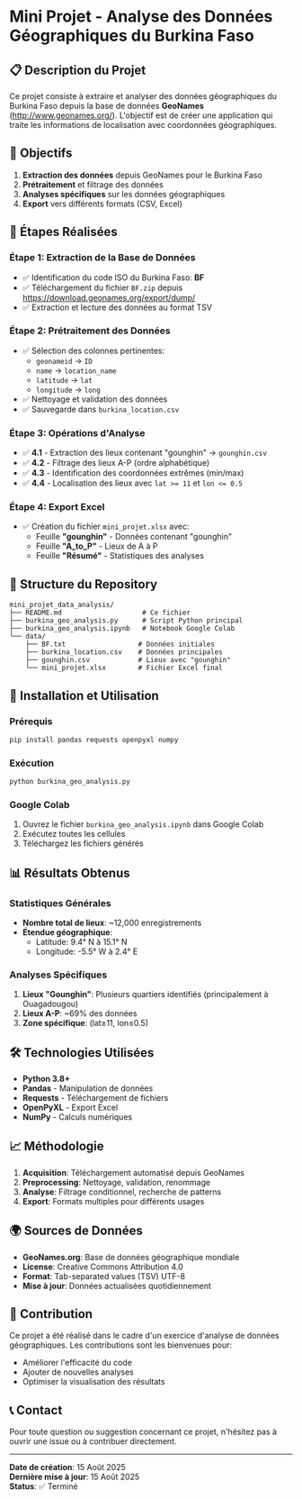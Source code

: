# Mini Projet - Analyse des Données Géographiques du Burkina Faso

## 📋 Description du Projet

Ce projet consiste à extraire et analyser des données géographiques du Burkina Faso depuis la base de données **GeoNames** (http://www.geonames.org/). L'objectif est de créer une application qui traite les informations de localisation avec coordonnées géographiques.

## 🎯 Objectifs

1. **Extraction des données** depuis GeoNames pour le Burkina Faso
2. **Prétraitement** et filtrage des données
3. **Analyses spécifiques** sur les données géographiques
4. **Export** vers différents formats (CSV, Excel)

## 🔧 Étapes Réalisées

### Étape 1: Extraction de la Base de Données
- ✅ Identification du code ISO du Burkina Faso: **BF**
- ✅ Téléchargement du fichier `BF.zip` depuis https://download.geonames.org/export/dump/
- ✅ Extraction et lecture des données au format TSV

### Étape 2: Prétraitement des Données
- ✅ Sélection des colonnes pertinentes:
  - `geonameid` → `ID`
  - `name` → `location_name` 
  - `latitude` → `lat`
  - `longitude` → `long`
- ✅ Nettoyage et validation des données
- ✅ Sauvegarde dans `burkina_location.csv`

### Étape 3: Opérations d'Analyse
- ✅ **4.1** - Extraction des lieux contenant "gounghin" → `gounghin.csv`
- ✅ **4.2** - Filtrage des lieux A-P (ordre alphabétique)
- ✅ **4.3** - Identification des coordonnées extrêmes (min/max)
- ✅ **4.4** - Localisation des lieux avec `lat >= 11` et `lon <= 0.5`

### Étape 4: Export Excel
- ✅ Création du fichier `mini_projet.xlsx` avec:
  - Feuille **"gounghin"** - Données contenant "gounghin"
  - Feuille **"A_to_P"** - Lieux de A à P
  - Feuille **"Résumé"** - Statistiques des analyses

## 📁 Structure du Repository

```
mini_projet_data_analysis/
├── README.md                    # Ce fichier
├── burkina_geo_analysis.py      # Script Python principal
├── burkina_geo_analysis.ipynb   # Notebook Google Colab
└── data/
    ├── BF.txt                  # Données initiales
    ├── burkina_location.csv    # Données principales
    ├── gounghin.csv            # Lieux avec "gounghin"
    └── mini_projet.xlsx        # Fichier Excel final
```

## 🚀 Installation et Utilisation

### Prérequis
```bash
pip install pandas requests openpyxl numpy
```

### Exécution
```bash
python burkina_geo_analysis.py
```

### Google Colab
1. Ouvrez le fichier `burkina_geo_analysis.ipynb` dans Google Colab
2. Exécutez toutes les cellules
3. Téléchargez les fichiers générés

## 📊 Résultats Obtenus

### Statistiques Générales
- **Nombre total de lieux**: ~12,000 enregistrements
- **Étendue géographique**:
  - Latitude: 9.4° N à 15.1° N
  - Longitude: -5.5° W à 2.4° E

### Analyses Spécifiques
1. **Lieux "Gounghin"**: Plusieurs quartiers identifiés (principalement à Ouagadougou)
2. **Lieux A-P**: ~69% des données
3. **Zone spécifique**: (lat≥11, lon≤0.5)

## 🛠️ Technologies Utilisées

- **Python 3.8+**
- **Pandas** - Manipulation de données
- **Requests** - Téléchargement de fichiers
- **OpenPyXL** - Export Excel
- **NumPy** - Calculs numériques

## 📈 Méthodologie

1. **Acquisition**: Téléchargement automatisé depuis GeoNames
2. **Preprocessing**: Nettoyage, validation, renommage
3. **Analyse**: Filtrage conditionnel, recherche de patterns
4. **Export**: Formats multiples pour différents usages

## 🌍 Sources de Données

- **GeoNames.org**: Base de données géographique mondiale
- **License**: Creative Commons Attribution 4.0
- **Format**: Tab-separated values (TSV) UTF-8
- **Mise à jour**: Données actualisées quotidiennement

## 👥 Contribution

Ce projet a été réalisé dans le cadre d'un exercice d'analyse de données géographiques. Les contributions sont les bienvenues pour:

- Améliorer l'efficacité du code
- Ajouter de nouvelles analyses
- Optimiser la visualisation des résultats

## 📞 Contact

Pour toute question ou suggestion concernant ce projet, n'hésitez pas à ouvrir une issue ou à contribuer directement.

---

**Date de création**: 15 Août 2025  
**Dernière mise à jour**: 15 Août 2025  
**Status**: ✅ Terminé